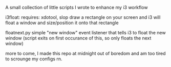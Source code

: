 A small collection of little scripts I wrote to enhance my i3 workflow

i3float:
requires: xdotool, slop
draw a rectangle on your screen and i3 will float a window and size/position it onto that rectangle

floatnext.py
simple "new window" event listener that tells i3 to float the new window (script exits on first occurance of this, so only floats the next window)


more to come, I made this repo at midnight out of boredom and am too tired to scrounge my configs rn.
